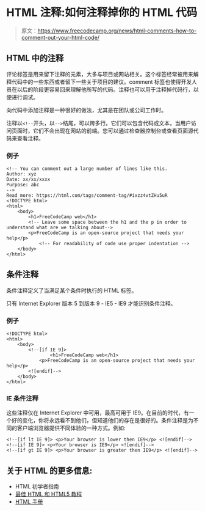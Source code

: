 # HTML 注释:如何注释掉你的 HTML 代码

> 原文：<https://www.freecodecamp.org/news/html-comments-how-to-comment-out-your-html-code/>

## **HTML 中的注释**

评论标签是用来留下注释的元素，大多与项目或网站相关。这个标签经常被用来解释代码中的一些东西或者留下一些关于项目的建议。comment 标签也使得开发人员在以后的阶段更容易回来理解他所写的代码。注释也可以用于注释掉代码行，以便进行调试。

向代码中添加注释是一种很好的做法，尤其是在团队或公司工作时。

注释以`<!--`开头，以`-->`结尾，可以跨多行。它们可以包含代码或文本，当用户访问页面时，它们不会出现在网站的前端。您可以通过检查器控制台或查看页面源代码来查看注释。

### **例子**

```
<!-- You can comment out a large number of lines like this.
Author: xyz
Date: xx/xx/xxxx
Purpose: abc
-->
Read more: https://html.com/tags/comment-tag/#ixzz4vtZHu5uR
<!DOCTYPE html>
<html>
	<body>
		<h1>FreeCodeCamp web</h1>
		<!-- Leave some space between the h1 and the p in order to understand what are we talking about-->
		<p>FreeCodeCamp is an open-source project that needs your help</p>
	        <!-- For readability of code use proper indentation -->
	</body>
</html>
```

## **条件注释**

条件注释定义了当满足某个条件时执行的 HTML 标签。

只有 Internet Explorer 版本 5 到版本 9 - IE5 - IE9 才能识别条件注释。

### **例子**

```
<!DOCTYPE html>
<html>
	<body>
		<!--[if IE 9]>
    			<h1>FreeCodeCamp web</h1>
			<p>FreeCodeCamp is an open-source project that needs your help</p>	
		<![endif]-->
	</body>
</html>
```

### **IE 条件注释**

这些注释仅在 Internet Explorer 中可用，最高可用于 IE9。在目前的时代，有一个好的变化，你将永远看不到他们，但知道他们的存在是很好的。条件注释是为不同的客户端浏览器提供不同体验的一种方式。例如:

```
<!--[if lt IE 9]> <p>Your browser is lower then IE9</p> <![endif]-->     
<!--[if IE 9]> <p>Your browser is IE9</p> <![endif]-->
<!--[if gt IE 9]> <p>Your browser is greater then IE9</p> <![endif]-->
```

## 关于 HTML 的更多信息:

*   HTML 初学者指南
*   [最佳 HTML 和 HTML5 教程](https://www.freecodecamp.org/news/best-html-html5-tutorial/)
*   [HTML 手册](https://www.freecodecamp.org/news/the-html-handbook/)